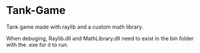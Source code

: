 # Tank-Game
Tank game made with raylib and a custom math library.

When debuging, Raylib.dll and MathLibrary.dll need to exist in the bin folder with the .exe for it to run.
